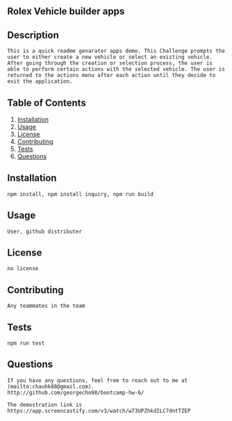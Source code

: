 ## Rolex Vehicle builder apps 

## Description
    This is a quick readme genarator apps demo. This Challenge prompts the user to either create a new vehicle or select an existing vehicle. After going through the creation or selection process, the user is able to perform certain actions with the selected vehicle. The user is returned to the actions menu after each action until they decide to exit the application. 
    

## Table of Contents
1. [Installation](#installation)
2. [Usage](#usage)
3. [License](#license)
4. [Contributing](#contributing)
5. [Tests](#tests)
6. [Questions](#questions)


## Installation 
    npm install, npm install inquiry, npm run build

## Usage
    User, github distributer

## License
    no license

## Contributing
    Any teammates in the team

## Tests
    npm run test

## Questions
    
    If you have any questions, feel free to reach out to me at (mailto:chauhk88@gmail.com).
    http://github.com/georgecho98/bootcamp-hw-6/

    The demostration link is https://app.screencastify.com/v3/watch/w73UPZhkdILC7dntTZEP

